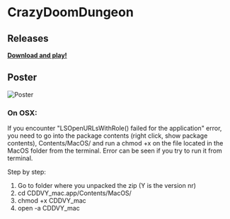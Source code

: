 # CrazyDoomDungeon

## Releases
[**Download and play!**](http://kodu.ut.ee/~marko93/DoomDungeon/)

## Poster
![Poster](/Posters/CDDposter.jpg)

### On OSX:
If you encounter "LSOpenURLsWithRole() failed for the application" error, you need to go into the package contents (right click, show package contents), Contents/MacOS/ and run a chmod +x on the file located in the MacOS folder from the terminal. Error can be seen if you try to run it from terminal.

Step by step:
1) Go to folder where you unpacked the zip (Y is the version nr)
1) cd CDDVY_mac.app/Contents/MacOS/
1) chmod +x CDDVY_mac
1) open -a CDDVY_mac

